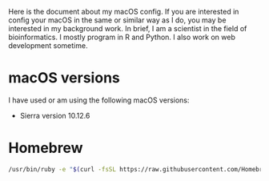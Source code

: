 Here is the document about my macOS config. If you are interested in config your macOS in the same or similar way as I do, you may be interested in my background work. In brief, I am a scientist in the field of bioinformatics. I mostly program in R and Python. I also work on web development sometime.

# macOS versions

I have used or am using the following macOS versions:

* Sierra version 10.12.6

# Homebrew

```bash
/usr/bin/ruby -e "$(curl -fsSL https://raw.githubusercontent.com/Homebrew/install/master/install)"
```


